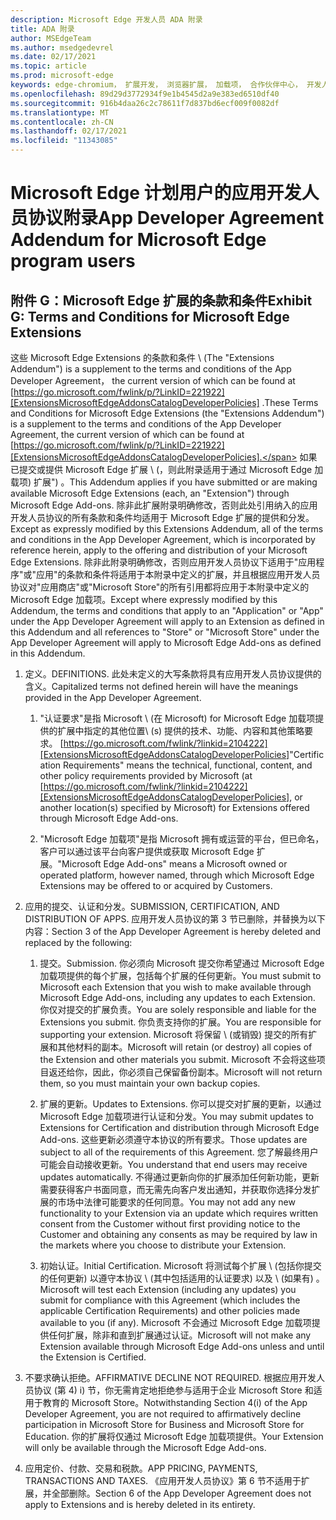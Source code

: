 ```yaml
---
description: Microsoft Edge 开发人员 ADA 附录
title: ADA 附录
author: MSEdgeTeam
ms.author: msedgedevrel
ms.date: 02/17/2021
ms.topic: article
ms.prod: microsoft-edge
keywords: edge-chromium， 扩展开发， 浏览器扩展， 加载项， 合作伙伴中心， 开发人员
ms.openlocfilehash: 89d29d3772934f9e1b4545d2a9e383ed6510df40
ms.sourcegitcommit: 916b4daa26c2c78611f7d837bd6ecf009f0082df
ms.translationtype: MT
ms.contentlocale: zh-CN
ms.lasthandoff: 02/17/2021
ms.locfileid: "11343085"
---
```

# <span data-ttu-id="caaa7-104">Microsoft Edge 计划用户的应用开发人员协议附录</span><span class="sxs-lookup"><span data-stu-id="caaa7-104">App Developer Agreement Addendum for Microsoft Edge program users</span></span>  

## <span data-ttu-id="caaa7-105">附件 G：Microsoft Edge 扩展的条款和条件</span><span class="sxs-lookup"><span data-stu-id="caaa7-105">Exhibit G: Terms and Conditions for Microsoft Edge Extensions</span></span>  

<span data-ttu-id="caaa7-106">这些 Microsoft Edge Extensions 的条款和条件 \ (The "Extensions Addendum"\) is a supplement to the terms and conditions of the App Developer Agreement， the current version of which can be found at [https://go.microsoft.com/fwlink/p/?LinkID=221922][ExtensionsMicrosoftEdgeAddonsCatalogDeveloperPolicies] .</span><span class="sxs-lookup"><span data-stu-id="caaa7-106">These Terms and Conditions for Microsoft Edge Extensions \(the "Extensions Addendum"\) is a supplement to the terms and conditions of the App Developer Agreement, the current version of which can be found at [https://go.microsoft.com/fwlink/p/?LinkID=221922][ExtensionsMicrosoftEdgeAddonsCatalogDeveloperPolicies].</span></span>  <span data-ttu-id="caaa7-107">如果已提交或提供 Microsoft Edge 扩展 \ (，则此附录适用于通过 Microsoft Edge 加载项) 扩展"\) 。</span><span class="sxs-lookup"><span data-stu-id="caaa7-107">This Addendum applies if you have submitted or are making available Microsoft Edge Extensions \(each, an "Extension"\) through Microsoft Edge Add-ons.</span></span>  <span data-ttu-id="caaa7-108">除非此扩展附录明确修改，否则此处引用纳入的应用开发人员协议的所有条款和条件均适用于 Microsoft Edge 扩展的提供和分发。</span><span class="sxs-lookup"><span data-stu-id="caaa7-108">Except as expressly modified by this Extensions Addendum, all of the terms and conditions in the App Developer Agreement, which is incorporated by reference herein, apply to the offering and distribution of your Microsoft Edge Extensions.</span></span>  <span data-ttu-id="caaa7-109">除非此附录明确修改，否则应用开发人员协议下适用于"应用程序"或"应用"的条款和条件将适用于本附录中定义的扩展，并且根据应用开发人员协议对"应用商店"或"Microsoft Store"的所有引用都将应用于本附录中定义的 Microsoft Edge 加载项。</span><span class="sxs-lookup"><span data-stu-id="caaa7-109">Except where expressly modified by this Addendum, the terms and conditions that apply to an "Application" or "App" under the App Developer Agreement will apply to an Extension as defined in this Addendum and all references to "Store" or "Microsoft Store" under the App Developer Agreement will apply to Microsoft Edge Add-ons as defined in this Addendum.</span></span>  

1.  <span data-ttu-id="caaa7-110">定义。</span><span class="sxs-lookup"><span data-stu-id="caaa7-110">DEFINITIONS.</span></span>  <span data-ttu-id="caaa7-111">此处未定义的大写条款将具有应用开发人员协议提供的含义。</span><span class="sxs-lookup"><span data-stu-id="caaa7-111">Capitalized terms not defined herein will have the meanings provided in the App Developer Agreement.</span></span>  

    1.  <span data-ttu-id="caaa7-112">"认证要求"是指 Microsoft \ (在 Microsoft\) for Microsoft Edge 加载项提供的扩展中指定的其他位置\ (s\) 提供的技术、功能、内容和其他策略要求。 [https://go.microsoft.com/fwlink/?linkid=2104222][ExtensionsMicrosoftEdgeAddonsCatalogDeveloperPolicies]</span><span class="sxs-lookup"><span data-stu-id="caaa7-112">"Certification Requirements" means the technical, functional, content, and other policy requirements provided by Microsoft \(at [https://go.microsoft.com/fwlink/?linkid=2104222][ExtensionsMicrosoftEdgeAddonsCatalogDeveloperPolicies], or another location\(s\) specified by Microsoft\) for Extensions offered through Microsoft Edge Add-ons.</span></span>  

    1.  <span data-ttu-id="caaa7-113">"Microsoft Edge 加载项"是指 Microsoft 拥有或运营的平台，但已命名，客户可以通过该平台向客户提供或获取 Microsoft Edge 扩展。</span><span class="sxs-lookup"><span data-stu-id="caaa7-113">"Microsoft Edge Add-ons" means a Microsoft owned or operated platform, however named, through which Microsoft Edge Extensions may be offered to or acquired by Customers.</span></span>

1.  <span data-ttu-id="caaa7-114">应用的提交、认证和分发。</span><span class="sxs-lookup"><span data-stu-id="caaa7-114">SUBMISSION, CERTIFICATION, AND DISTRIBUTION OF APPS.</span></span>  <span data-ttu-id="caaa7-115">应用开发人员协议的第 3 节已删除，并替换为以下内容：</span><span class="sxs-lookup"><span data-stu-id="caaa7-115">Section 3 of the App Developer Agreement is hereby deleted and replaced by the following:</span></span>  

    1.  <span data-ttu-id="caaa7-116">提交。</span><span class="sxs-lookup"><span data-stu-id="caaa7-116">Submission.</span></span>  <span data-ttu-id="caaa7-117">你必须向 Microsoft 提交你希望通过 Microsoft Edge 加载项提供的每个扩展，包括每个扩展的任何更新。</span><span class="sxs-lookup"><span data-stu-id="caaa7-117">You must submit to Microsoft each Extension that you wish to make available through Microsoft Edge Add-ons, including any updates to each Extension.</span></span>  <span data-ttu-id="caaa7-118">你仅对提交的扩展负责。</span><span class="sxs-lookup"><span data-stu-id="caaa7-118">You are solely responsible and liable for the Extensions you submit.</span></span>  <span data-ttu-id="caaa7-119">你负责支持你的扩展。</span><span class="sxs-lookup"><span data-stu-id="caaa7-119">You are responsible for supporting your extension.</span></span>  <span data-ttu-id="caaa7-120">Microsoft 将保留 \ (或销毁\) 提交的所有扩展和其他材料的副本。</span><span class="sxs-lookup"><span data-stu-id="caaa7-120">Microsoft will retain \(or destroy\) all copies of the Extension and other materials you submit.</span></span>  <span data-ttu-id="caaa7-121">Microsoft 不会将这些项目返还给你，因此，你必须自己保留备份副本。</span><span class="sxs-lookup"><span data-stu-id="caaa7-121">Microsoft will not return them, so you must maintain your own backup copies.</span></span>  

    1.  <span data-ttu-id="caaa7-122">扩展的更新。</span><span class="sxs-lookup"><span data-stu-id="caaa7-122">Updates to Extensions.</span></span>  <span data-ttu-id="caaa7-123">你可以提交对扩展的更新，以通过 Microsoft Edge 加载项进行认证和分发。</span><span class="sxs-lookup"><span data-stu-id="caaa7-123">You may submit updates to Extensions for Certification and distribution through Microsoft Edge Add-ons.</span></span>  <span data-ttu-id="caaa7-124">这些更新必须遵守本协议的所有要求。</span><span class="sxs-lookup"><span data-stu-id="caaa7-124">Those updates are subject to all of the requirements of this Agreement.</span></span>  <span data-ttu-id="caaa7-125">您了解最终用户可能会自动接收更新。</span><span class="sxs-lookup"><span data-stu-id="caaa7-125">You understand that end users may receive updates automatically.</span></span>  <span data-ttu-id="caaa7-126">不得通过更新向你的扩展添加任何新功能，更新需要获得客户书面同意，而无需先向客户发出通知，并获取你选择分发扩展的市场中法律可能要求的任何同意。</span><span class="sxs-lookup"><span data-stu-id="caaa7-126">You may not add any new functionality to your Extension via an update which requires written consent from the Customer without first providing notice to the Customer and obtaining any consents as may be required by law in the markets where you choose to distribute your Extension.</span></span>  

    1.  <span data-ttu-id="caaa7-127">初始认证。</span><span class="sxs-lookup"><span data-stu-id="caaa7-127">Initial Certification.</span></span>  <span data-ttu-id="caaa7-128">Microsoft 将测试每个扩展 \ (包括你提交的任何更新\) 以遵守本协议 \ (其中包括适用的认证要求\) 以及 \ (如果有\) 。</span><span class="sxs-lookup"><span data-stu-id="caaa7-128">Microsoft will test each Extension \(including any updates\) you submit for compliance with this Agreement \(which includes the applicable Certification Requirements\) and other policies made available to you \(if any\).</span></span>  <span data-ttu-id="caaa7-129">Microsoft 不会通过 Microsoft Edge 加载项提供任何扩展，除非和直到扩展通过认证。</span><span class="sxs-lookup"><span data-stu-id="caaa7-129">Microsoft will not make any Extension available through Microsoft Edge Add-ons unless and until the Extension is Certified.</span></span>  

1.  <span data-ttu-id="caaa7-130">不要求确认拒绝。</span><span class="sxs-lookup"><span data-stu-id="caaa7-130">AFFIRMATIVE DECLINE NOT REQUIRED.</span></span>  <span data-ttu-id="caaa7-131">根据应用开发人员协议 (第 4\) i\) 节，你无需肯定地拒绝参与适用于企业 Microsoft Store 和适用于教育的 Microsoft Store。</span><span class="sxs-lookup"><span data-stu-id="caaa7-131">Notwithstanding Section 4\(i\) of the App Developer Agreement, you are not required to affirmatively decline participation in Microsoft Store for Business and Microsoft Store for Education.</span></span>  <span data-ttu-id="caaa7-132">你的扩展将仅通过 Microsoft Edge 加载项提供。</span><span class="sxs-lookup"><span data-stu-id="caaa7-132">Your Extension will only be available through the Microsoft Edge Add-ons.</span></span>  

1.  <span data-ttu-id="caaa7-133">应用定价、付款、交易和税款。</span><span class="sxs-lookup"><span data-stu-id="caaa7-133">APP PRICING, PAYMENTS, TRANSACTIONS AND TAXES.</span></span>  <span data-ttu-id="caaa7-134">《应用开发人员协议》第 6 节不适用于扩展，并全部删除。</span><span class="sxs-lookup"><span data-stu-id="caaa7-134">Section 6 of the App Developer Agreement does not apply to Extensions and is hereby deleted in its entirety.</span></span>  

<!-- links -->  

[ExtensionsMicrosoftEdgeAddonsCatalogDeveloperPolicies]: ./developer-policies.md "Microsoft Edge 加载项存储开发人员策略|Microsoft Docs"  
